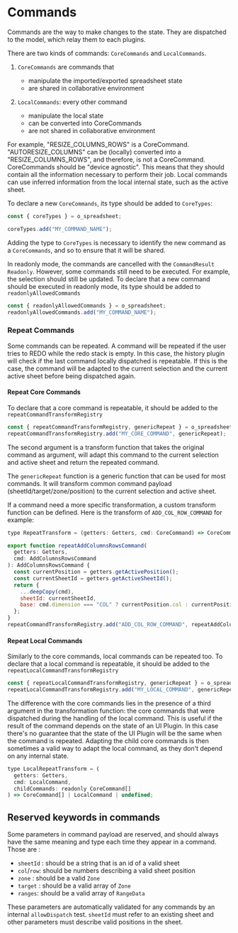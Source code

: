 # Commands

Commands are the way to make changes to the state. They are dispatched to the model, which relay them to each plugins.

There are two kinds of commands: `CoreCommands` and `LocalCommands`.

1. `CoreCommands` are commands that

   - manipulate the imported/exported spreadsheet state
   - are shared in collaborative environment

1. `LocalCommands`: every other command
   - manipulate the local state
   - can be converted into CoreCommands
   - are not shared in collaborative environment

For example, "RESIZE_COLUMNS_ROWS" is a CoreCommand. "AUTORESIZE_COLUMNS" can be (locally) converted into a "RESIZE_COLUMNS_ROWS", and therefore, is not a CoreCommand.
CoreCommands should be "device agnostic". This means that they should contain all the information necessary to perform their job. Local commands can use inferred information from the local internal state, such as the active sheet.

To declare a new `CoreCommands`, its type should be added to `CoreTypes`:

```js
const { coreTypes } = o_spreadsheet;

coreTypes.add("MY_COMMAND_NAME");
```

Adding the type to `CoreTypes` is necessary to identify the new command as a `CoreCommands`, and so to ensure that it will be shared.

In readonly mode, the commands are cancelled with the `CommandResult` `Readonly`. However, some commands still need to be executed. For example, the selection should still be updated.
To declare that a new command should be executed in readonly mode, its type should be added to `readonlyAllowedCommands`

```js
const { readonlyAllowedCommands } = o_spreadsheet;
readonlyAllowedCommands.add("MY_COMMAND_NAME");
```

### Repeat Commands

Some commands can be repeated. A command will be repeated if the user tries to REDO while the redo stack is empty. In this case, the history plugin will check if the last command locally dispatched is repeatable. If this is the case, the command will be adapted to the current selection and the current active sheet before being dispatched again.

#### Repeat Core Commands

To declare that a core command is repeatable, it should be added to the `repeatCommandTransformRegistry`

```js
const { repeatCommandTransformRegistry, genericRepeat } = o_spreadsheet;
repeatCommandTransformRegistry.add("MY_CORE_COMMAND", genericRepeat);
```

The second argument is a transform function that takes the original command as argument, will adapt this command to the current selection and active sheet and return the repeated command.

The `genericRepeat` function is a generic function that can be used for most commands. It will transform common command payload (sheetId/target/zone/position) to the current selection and active sheet.

If a command need a more specific transformation, a custom transform function can be defined. Here is the transform of `ADD_COL_ROW_COMMAND` for example:

```js
type RepeatTransform = (getters: Getters, cmd: CoreCommand) => CoreCommand | undefined;

export function repeatAddColumnsRowsCommand(
  getters: Getters,
  cmd: AddColumnsRowsCommand
): AddColumnsRowsCommand {
  const currentPosition = getters.getActivePosition();
  const currentSheetId = getters.getActiveSheetId();
  return {
    ...deepCopy(cmd),
    sheetId: currentSheetId,
    base: cmd.dimension === "COL" ? currentPosition.col : currentPosition.row,
  };
}
repeatCommandTransformRegistry.add("ADD_COL_ROW_COMMAND", repeatAddColumnsRowsCommand);
```

#### Repeat Local Commands

Similarly to the core commands, local commands can be repeated too. To declare that a local command is repeatable, it should be added to the `repeatLocalCommandTransformRegistry`

```js
const { repeatLocalCommandTransformRegistry, genericRepeat } = o_spreadsheet;
repeatLocalCommandTransformRegistry.add("MY_LOCAL_COMMAND", genericRepeat);
```

The difference with the core commands lies in the presence of a third argument in the transformation function: the core commands that were dispatched during the handling of the local command. This is useful if the result of the command depends on the state of an UI Plugin. In this case there's no guarantee that the state of the UI Plugin will be the same when the command is repeated. Adapting the child core commands is then sometimes a valid way to adapt the local command, as they don't depend on any internal state.

```js
type LocalRepeatTransform = (
  getters: Getters,
  cmd: LocalCommand,
  childCommands: readonly CoreCommand[]
) => CoreCommand[] | LocalCommand | undefined;
```

## Reserved keywords in commands

Some parameters in command payload are reserved, and should always have the same meaning and type each time they appear in a command. Those are :

- `sheetId` : should be a string that is an id of a valid sheet
- `col`/`row`: should be numbers describing a valid sheet position
- `zone` : should be a valid `Zone`
- `target` : should be a valid array of `Zone`
- `ranges`: should be a valid array of `RangeData`

These parameters are automatically validated for any commands by an internal `allowDispatch` test. `sheetId` must refer to an existing sheet and other parameters must describe valid positions in the sheet.
